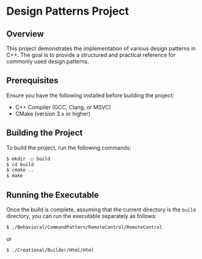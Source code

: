 # Design Patterns Project

## Overview
This project demonstrates the implementation of various design patterns in C++. The goal is to provide a structured and practical reference for commonly used design patterns.

## Prerequisites
Ensure you have the following installed before building the project:

- C++ Compiler (GCC, Clang, or MSVC)
- CMake (version 3.x or higher)

## Building the Project
To build the project, run the following commands:

```sh
$ mkdir -p build
$ cd build
$ cmake ..
$ make
```

## Running the Executable
Once the build is complete, assuming that the current directory is the `build` directory, you can run the executable separately as follows:

```sh
$ ./Behavioral/CommandPattern/RemoteControl/RemoteControl
```

or

```sh
$ ./Creational/Builder/Html/Html
```

